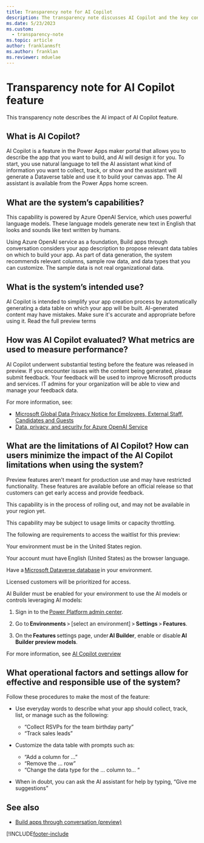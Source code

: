 ```yaml
---
title: Transparency note for AI Copilot
description: The transparency note discusses AI Copilot and the key considerations for making use of this technology responsibly.
ms.date: 5/23/2023
ms.custom: 
  - transparency-note
ms.topic: article
author: franklanmsft
ms.author: franklan
ms.reviewer: mduelae
---
```


# Transparency note for AI Copilot feature

 This transparency note describes the AI impact of AI Copilot feature. 

## What is AI Copilot? 

AI Copilot is a feature in the Power Apps maker portal that allows you to describe the app that you want to build, and AI will design it for you. To start, you use natural language to tell the AI assistant what kind of information you want to collect, track, or show and the assistant will generate a Dataverse table and use it to build your canvas app.  The AI assistant is available from the Power Apps home screen. 
 
## What are the system’s capabilities? 

This capability is powered by Azure OpenAI Service, which uses powerful language models. These language models generate new text in English that looks and sounds like text written by humans.  

Using Azure OpenAI service as a foundation, Build apps through conversation considers your app description to propose relevant data tables on which to build your app. As part of data generation, the system recommends relevant columns, sample row data, and data types that you can customize. The sample data is not real organizational data.  

## What is the system’s intended use? 

 AI Copilot is intended to simplify your app creation process by automatically generating a data table on which your app will be built. AI-generated content may have mistakes. Make sure it's accurate and appropriate before using it. Read the full preview terms 


## How was AI Copilot evaluated? What metrics are used to measure performance? 

AI Copilot underwent substantial testing before the feature was released in preview.  If you encounter issues with the content being generated, please submit feedback.  Your feedback will be used to improve Microsoft products and services. IT admins for your organization will be able to view and manage your feedback data. 

For more information, see:
- [Microsoft Global Data Privacy Notice for Employees, External Staff, Candidates and Guests](https://go.microsoft.com/fwlink/?linkid=2182930) 
- [Data, privacy, and security for Azure OpenAI Service](/legal/cognitive-services/openai/data-privacy)

## What are the limitations of AI Copilot? How can users minimize the impact of the AI Copilot limitations when using the system? 

Preview features aren’t meant for production use and may have restricted functionality. These features are available before an official release so that customers can get early access and provide feedback. 

This capability is in the process of rolling out, and may not be available in your region yet. 

This capability may be subject to usage limits or capacity throttling. 

The following are requirements to access the waitlist for this preview: 

Your environment must be in the United States region. 

Your account must have English (United States) as the browser language. 

Have a [Microsoft Dataverse database](/power-platform/admin/create-database) in your environment. 

Licensed customers will be prioritized for access. 

AI Builder must be enabled for your environment to use the AI models or controls leveraging AI models: 

1. Sign in to the [Power Platform admin center](https://admin.powerplatform.microsoft.com/).

2. Go to **Environments** > [select an environment] > **Settings** > **Features**. 

3. On the **Features** settings page, under **AI Builder**, enable or disable **AI Builder preview models**. 

For more information, see [AI Copilot overview](../canvas-apps/ai-overview.md) 

## What operational factors and settings allow for effective and responsible use of the system? 

Follow these procedures to make the most of the feature: 

- Use everyday words to describe what your app should collect, track, list, or manage such as the following:
  - “Collect RSVPs for the team birthday party” 
  - “Track sales leads” 

- Customize the data table with prompts such as:
   - “Add a column for …” 
   - “Remove the … row” 
   - “Change the data type for the … column to… “ 

- When in doubt, you can ask the AI assistant for help by typing, “Give me suggestions”

## See also 
- [Build apps through conversation (preview)](../canvas-apps/ai-conversations-create-app.md)

 

[!INCLUDE[footer-include](../includes/footer-banner.md)
